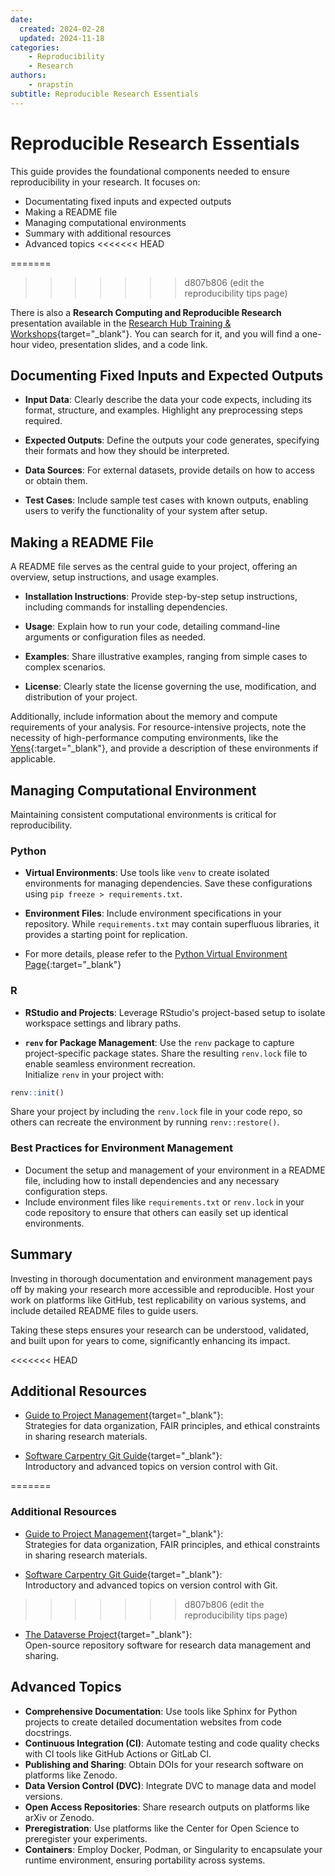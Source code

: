 ```yaml
---
date:
  created: 2024-02-28
  updated: 2024-11-18
categories:
    - Reproducibility
    - Research
authors:
    - nrapstin
subtitle: Reproducible Research Essentials
---
```


# Reproducible Research Essentials

This guide provides the foundational components needed to ensure reproducibility in your research. It focuses on:

- Documentating fixed inputs and expected outputs
- Making a README file
- Managing computational environments
- Summary with additional resources
- Advanced topics
<<<<<<< HEAD

<!-- more -->
=======
>>>>>>> d807b806 (edit the reproducibility tips page)

There is also a **Research Computing and Reproducible Research** presentation available in the [Research Hub Training & Workshops](https://gsbresearchhub.stanford.edu/training-workshops){target="_blank"}. You can search for it, and you will find a one-hour video, presentation slides, and a code link.

## Documenting Fixed Inputs and Expected Outputs

- **Input Data**:
Clearly describe the data your code expects, including its format, structure, and examples. Highlight any preprocessing steps required.

- **Expected Outputs**:
Define the outputs your code generates, specifying their formats and how they should be interpreted.

- **Data Sources**:
For external datasets, provide details on how to access or obtain them.

- **Test Cases**:
Include sample test cases with known outputs, enabling users to verify the functionality of your system after setup.

## Making a README File
A README file serves as the central guide to your project, offering an overview, setup instructions, and usage examples.

- **Installation Instructions**:
Provide step-by-step setup instructions, including commands for installing dependencies.

- **Usage**:
Explain how to run your code, detailing command-line arguments or configuration files as needed.

- **Examples**:
Share illustrative examples, ranging from simple cases to complex scenarios.

- **License**:
Clearly state the license governing the use, modification, and distribution of your project.

Additionally, include information about the memory and compute requirements of your analysis. For resource-intensive projects, note the necessity of high-performance computing environments, like the [Yens](/_getting_started/yen-servers){:target="_blank"}, and provide a description of these environments if applicable.

## Managing Computational Environment

Maintaining consistent computational environments is critical for reproducibility.

### Python
- **Virtual Environments**:
Use tools like `venv` to create isolated environments for managing dependencies. Save these configurations using `pip freeze > requirements.txt`.

- **Environment Files**:
Include environment specifications in your repository. While `requirements.txt` may contain superfluous libraries, it provides a starting point for replication.

- For more details, please refer to the [Python Virtual Environment Page](/_user_guide/best_practices_python_env){:target="_blank"}

### R
- **RStudio and Projects**:
Leverage RStudio's project-based setup to isolate workspace settings and library paths.

- **`renv` for Package Management**:
Use the `renv` package to capture project-specific package states. Share the resulting `renv.lock` file to enable seamless environment recreation.<br>
Initialize `renv` in your project with:
```R
renv::init()
```
Share your project by including the `renv.lock` file in your code repo, so others can recreate the environment by running `renv::restore()`.

### Best Practices for Environment Management

- Document the setup and management of your environment in a README file, including how to install 
dependencies and any necessary configuration steps. 
- Include environment files like `requirements.txt` or `renv.lock` in your code repository 
to ensure that others can easily set up identical environments.


## Summary
Investing in thorough documentation and environment management pays off by making your research more accessible and reproducible. Host your work on platforms like GitHub, test replicability on various systems, and include detailed README files to guide users.

Taking these steps ensures your research can be understood, validated, and built upon for years to come, significantly enhancing its impact.

<<<<<<< HEAD
## Additional Resources

- [Guide to Project Management](https://experimentology.io/013-management.html){target="_blank"}:<br>
Strategies for data organization, FAIR principles, and ethical constraints in sharing research materials.

- [Software Carpentry Git Guide](https://swcarpentry.github.io/git-novice/aio.html){target="_blank"}:<br>
Introductory and advanced topics on version control with Git.

=======
### Additional Resources
- [Guide to Project Management](https://experimentology.io/013-management.html){target="_blank"}:<br>
Strategies for data organization, FAIR principles, and ethical constraints in sharing research materials.

- [Software Carpentry Git Guide](https://swcarpentry.github.io/git-novice/aio.html){target="_blank"}:<br>
Introductory and advanced topics on version control with Git.

>>>>>>> d807b806 (edit the reproducibility tips page)
- [The Dataverse Project](https://dataverse.org/){target="_blank"}:<br>
Open-source repository software for research data management and sharing.

## Advanced Topics 
- **Comprehensive Documentation**: Use tools like Sphinx for Python projects to create detailed documentation websites from code docstrings.
- **Continuous Integration (CI)**: Automate testing and code quality checks with CI tools like GitHub Actions or GitLab CI.
- **Publishing and Sharing**: Obtain DOIs for your research software on platforms like Zenodo.
- **Data Version Control (DVC)**: Integrate DVC to manage data and model versions.
- **Open Access Repositories**: Share research outputs on platforms like arXiv or Zenodo.
- **Preregistration**: Use platforms like the Center for Open Science to preregister your experiments.
- **Containers**: Employ Docker, Podman, or Singularity to encapsulate your runtime environment, ensuring portability across systems.

